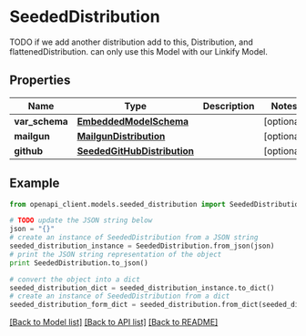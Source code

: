 # SeededDistribution

TODO if we add another distribution add to this, Distribution, and flattenedDistribution.  can only use this Model with our Linkify Model.

## Properties
Name | Type | Description | Notes
------------ | ------------- | ------------- | -------------
**var_schema** | [**EmbeddedModelSchema**](EmbeddedModelSchema.md) |  | [optional] 
**mailgun** | [**MailgunDistribution**](MailgunDistribution.md) |  | [optional] 
**github** | [**SeededGitHubDistribution**](SeededGitHubDistribution.md) |  | [optional] 

## Example

```python
from openapi_client.models.seeded_distribution import SeededDistribution

# TODO update the JSON string below
json = "{}"
# create an instance of SeededDistribution from a JSON string
seeded_distribution_instance = SeededDistribution.from_json(json)
# print the JSON string representation of the object
print SeededDistribution.to_json()

# convert the object into a dict
seeded_distribution_dict = seeded_distribution_instance.to_dict()
# create an instance of SeededDistribution from a dict
seeded_distribution_form_dict = seeded_distribution.from_dict(seeded_distribution_dict)
```
[[Back to Model list]](../README.md#documentation-for-models) [[Back to API list]](../README.md#documentation-for-api-endpoints) [[Back to README]](../README.md)


